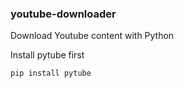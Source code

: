 ### youtube-downloader
Download Youtube content with Python

Install pytube first
```
pip install pytube
```
